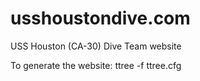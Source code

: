 usshoustondive.com
==================

USS Houston (CA-30) Dive Team website

To generate the website:
  ttree -f ttree.cfg


